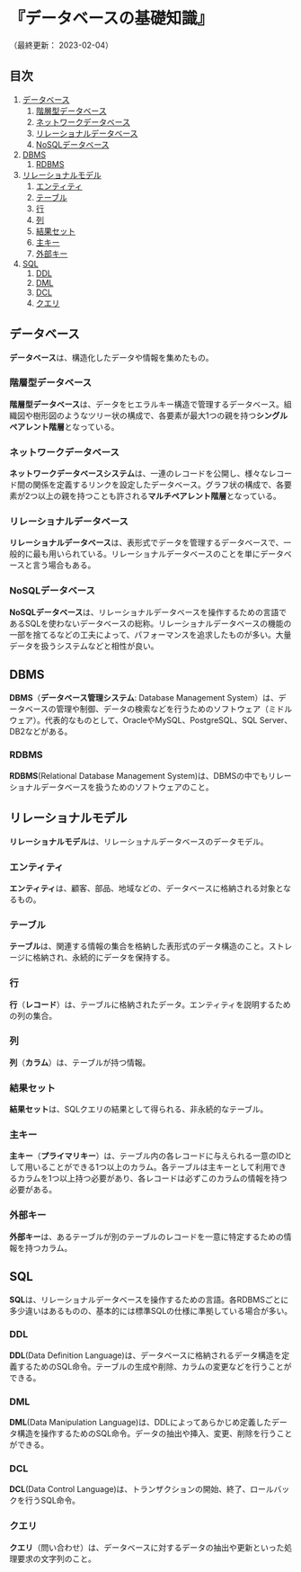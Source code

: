 # 『データベースの基礎知識』

（最終更新： 2023-02-04）


## 目次

1. [データベース](#データベース)
	1. [階層型データベース](#階層型データベース)
	1. [ネットワークデータベース](#ネットワークデータベース)
	1. [リレーショナルデータベース](#リレーショナルデータベース)
	1. [NoSQLデータベース](#NoSQLデータベース)
1. [DBMS](#dbms)
	1. [RDBMS](#rdbms)
1. [リレーショナルモデル](#リレーショナルモデル)
	1. [エンティティ](#エンティティ)
	1. [テーブル](#テーブル)
	1. [行](#行)
	1. [列](#列)
	1. [結果セット](#結果セット)
	1. [主キー](#主キー)
	1. [外部キー](#外部キー)
1. [SQL](#sql)
	1. [DDL](#ddl)
	1. [DML](#dml)
	1. [DCL](#dcl)
	1. [クエリ](#クエリ)


## データベース

**データベース**は、構造化したデータや情報を集めたもの。

### 階層型データベース

**階層型データベース**は、データをヒエラルキー構造で管理するデータベース。組織図や樹形図のようなツリー状の構成で、各要素が最大1つの親を持つ**シングルペアレント階層**となっている。

### ネットワークデータベース

**ネットワークデータベースシステム**は、一連のレコードを公開し、様々なレコード間の関係を定義するリンクを設定したデータベース。グラフ状の構成で、各要素が2つ以上の親を持つことも許される**マルチペアレント階層**となっている。

### リレーショナルデータベース

**リレーショナルデータベース**は、表形式でデータを管理するデータベースで、一般的に最も用いられている。リレーショナルデータベースのことを単にデータベースと言う場合もある。

### NoSQLデータベース

**NoSQLデータベース**は、リレーショナルデータベースを操作するための言語であるSQLを使わないデータベースの総称。リレーショナルデータベースの機能の一部を捨てるなどの工夫によって、パフォーマンスを追求したものが多い。大量データを扱うシステムなどと相性が良い。


## DBMS

**DBMS**（**データベース管理システム**: Database Management System）は、データベースの管理や制御、データの検索などを行うためのソフトウェア（ミドルウェア）。代表的なものとして、OracleやMySQL、PostgreSQL、SQL Server、DB2などがある。

### RDBMS

**RDBMS**(Relational Database Management System)は、DBMSの中でもリレーショナルデータベースを扱うためのソフトウェアのこと。


## リレーショナルモデル

**リレーショナルモデル**は、リレーショナルデータベースのデータモデル。

### エンティティ

**エンティティ**は、顧客、部品、地域などの、データベースに格納される対象となるもの。

### テーブル

**テーブル**は、関連する情報の集合を格納した表形式のデータ構造のこと。ストレージに格納され、永続的にデータを保持する。

### 行

**行**（**レコード**）は、テーブルに格納されたデータ。エンティティを説明するための列の集合。

### 列

**列**（**カラム**）は、テーブルが持つ情報。

### 結果セット

**結果セット**は、SQLクエリの結果として得られる、非永続的なテーブル。

### 主キー

**主キー**（**プライマリキー**）は、テーブル内の各レコードに与えられる一意のIDとして用いることができる1つ以上のカラム。各テーブルは主キーとして利用できるカラムを1つ以上持つ必要があり、各レコードは必ずこのカラムの情報を持つ必要がある。

### 外部キー

**外部キー**は、あるテーブルが別のテーブルのレコードを一意に特定するための情報を持つカラム。


## SQL

**SQL**は、リレーショナルデータベースを操作するための言語。各RDBMSごとに多少違いはあるものの、基本的には標準SQLの仕様に準拠している場合が多い。

### DDL

**DDL**(Data Definition Language)は、データベースに格納されるデータ構造を定義するためのSQL命令。テーブルの生成や削除、カラムの変更などを行うことができる。

### DML

**DML**(Data Manipulation Language)は、DDLによってあらかじめ定義したデータ構造を操作するためのSQL命令。データの抽出や挿入、変更、削除を行うことができる。

### DCL

**DCL**(Data Control Language)は、トランザクションの開始、終了、ロールバックを行うSQL命令。

### クエリ

**クエリ**（問い合わせ）は、データベースに対するデータの抽出や更新といった処理要求の文字列のこと。
